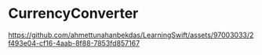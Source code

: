 # CurrencyConverter

https://github.com/ahmettunahanbekdas/LearningSwift/assets/97003033/2f493e04-cf16-4aab-8f88-7853fd857167
